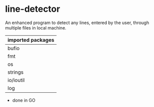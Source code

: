 # line-detector

An enhanced program to detect any lines, entered by the user, through multiple files in local machine. 

| imported packages|
| ------ | 
| bufio | 
| fmt | 
| os | 
| strings | 
| io/ioutil | 
| log | 



- done in GO  
